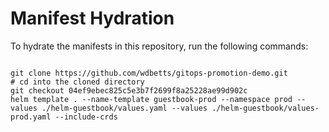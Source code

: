 
# Manifest Hydration

To hydrate the manifests in this repository, run the following commands:

```shell

git clone https://github.com/wdbetts/gitops-promotion-demo.git
# cd into the cloned directory
git checkout 04ef9ebec825c5e3b7f2699f8a25228ae99d902c
helm template . --name-template guestbook-prod --namespace prod --values ./helm-guestbook/values.yaml --values ./helm-guestbook/values-prod.yaml --include-crds
```